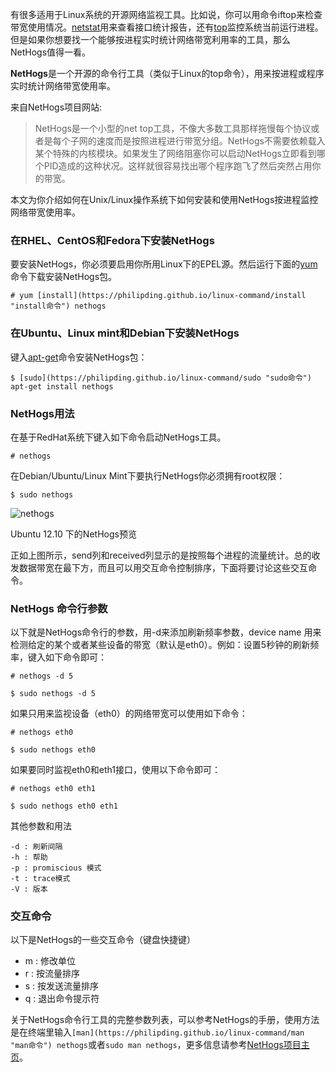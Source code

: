 有很多适用于Linux系统的开源网络监视工具。比如说，你可以用命令iftop来检查带宽使用情况。[netstat](https://philipding.github.io/linux-command/netstat "netstat命令")用来查看接口统计报告，还有[top](https://philipding.github.io/linux-command/top "top命令")监控系统当前运行进程。但是如果你想要找一个能够按进程实时统计网络带宽利用率的工具，那么NetHogs值得一看。

**NetHogs**是一个开源的命令行工具（类似于Linux的top命令），用来按进程或程序实时统计网络带宽使用率。

来自NetHogs项目网站:

> NetHogs是一个小型的net top工具，不像大多数工具那样拖慢每个协议或者是每个子网的速度而是按照进程进行带宽分组。NetHogs不需要依赖载入某个特殊的内核模块。如果发生了网络阻塞你可以启动NetHogs立即看到哪个PID造成的这种状况。这样就很容易找出哪个程序跑飞了然后突然占用你的带宽。

本文为你介绍如何在Unix/Linux操作系统下如何安装和使用NetHogs按进程监控网络带宽使用率。

### 在RHEL、CentOS和Fedora下安装NetHogs  

要安装NetHogs，你必须要启用你所用Linux下的EPEL源。然后运行下面的[yum](https://philipding.github.io/linux-command/yum "yum命令")命令下载安装NetHogs包。

```
# yum [install](https://philipding.github.io/linux-command/install "install命令") nethogs

```

### 在Ubuntu、Linux mint和Debian下安装NetHogs  

键入[apt-get](https://philipding.github.io/linux-command/apt-get "apt-get命令")命令安装NetHogs包：

```
$ [sudo](https://philipding.github.io/linux-command/sudo "sudo命令") apt-get install nethogs

```

### NetHogs用法  

在基于RedHat系统下键入如下命令启动NetHogs工具。

```
# nethogs

```

在Debian/Ubuntu/Linux Mint下要执行NetHogs你必须拥有root权限：

```
$ sudo nethogs

```

![nethogs](https://philipding.github.io/linux-command/wp-content/uploads/2015/10/nethogs.jpg)

Ubuntu 12.10 下的NetHogs预览

正如上图所示，send列和received列显示的是按照每个进程的流量统计。总的收发数据带宽在最下方，而且可以用交互命令控制排序，下面将要讨论这些交互命令。

### NetHogs 命令行参数  

以下就是NetHogs命令行的参数，用-d来添加刷新频率参数，device name 用来检测给定的某个或者某些设备的带宽（默认是eth0）。例如：设置5秒钟的刷新频率，键入如下命令即可：

```
# nethogs -d 5

```

```
$ sudo nethogs -d 5

```

如果只用来监视设备（eth0）的网络带宽可以使用如下命令：

```
# nethogs eth0

```

```
$ sudo nethogs eth0

```

如果要同时监视eth0和eth1接口，使用以下命令即可：

```
# nethogs eth0 eth1

```

```
$ sudo nethogs eth0 eth1

```

其他参数和用法

```
-d : 刷新间隔
-h : 帮助
-p : promiscious 模式
-t : trace模式 
-V : 版本

```

### 交互命令  

以下是NetHogs的一些交互命令（键盘快捷键）

*   m : 修改单位
*   r : 按流量排序
*   s : 按发送流量排序
*   q : 退出命令提示符

关于NetHogs命令行工具的完整参数列表，可以参考NetHogs的手册，使用方法是在终端里输入`[man](https://philipding.github.io/linux-command/man "man命令") nethogs`或者`sudo man nethogs`，更多信息请参考[NetHogs项目主页](http://nethogs.sourceforge.net/)。